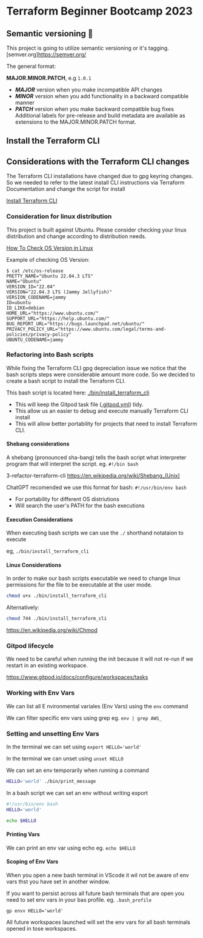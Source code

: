 # Terraform Beginner Bootcamp 2023 


## Semantic versioning :mage:

This project is going to utilize semantic versioning or it's tagging.
[semver.org]https://semver.org/

The general format:

**MAJOR.MINOR.PATCH**, e.g `1.0.1`

- ***MAJOR*** version when you make incompatible API changes
- ***MINOR*** version when you add functionality in a backward compatible manner
- ***PATCH*** version when you make backward compatible bug fixes
Additional labels for pre-release and build metadata are available as extensions to the MAJOR.MINOR.PATCH format.

## Install the Terraform CLI

## Considerations with the Terraform CLI changes

The Terraform CLI installations have changed due to gpg keyring changes. So we needed to refer to the latest install CLI instructions 
via Terraform Documentation and change the script for install

[Install Terraform CLI](https://developer.hashicorp.com/terraform/tutorials/aws-get-started/install-cli)

### Consideration for linux distribution

This project is built against Ubuntu.
Please consider checking your linux distribution and change according to distribution needs.

[How To Check OS Version in Linux ](https://www.cyberciti.biz/faq/how-to-check-os-version-in-linux-command-line/)

Example of checking OS Version:
```
$ cat /etc/os-release
PRETTY_NAME="Ubuntu 22.04.3 LTS"
NAME="Ubuntu"
VERSION_ID="22.04"
VERSION="22.04.3 LTS (Jammy Jellyfish)"
VERSION_CODENAME=jammy
ID=ubuntu
ID_LIKE=debian
HOME_URL="https://www.ubuntu.com/"
SUPPORT_URL="https://help.ubuntu.com/"
BUG_REPORT_URL="https://bugs.launchpad.net/ubuntu/"
PRIVACY_POLICY_URL="https://www.ubuntu.com/legal/terms-and-policies/privacy-policy"
UBUNTU_CODENAME=jammy
```


### Refactoring into Bash scripts

While fixing the Terraform CLI gpg depreciation  issue we notice that the bash scripts steps were considerable amount more code. So we decided to create a bash script to install the Terraform CLI.

This bash script is located here: [./bin/install_terraform_cli](./bin/install_terraform_cli)

- This will keep the Gitpod task file ([.gitpod.yml](.gitpod.yml)) tidy.
- This allow us an easier to debug and execute manually Terraform CLI install 
- This will allow better portability for projects that need to install Terraform CLI.

#### Shebang considerations

A shebang (pronounced sha-bang) tells the bash script what interpreter program that will interpret the script. eg. `#!/bin bash`

3-refactor-terraform-cli
https://en.wikipedia.org/wiki/Shebang_(Unix)

ChatGPT recomended we use this format for bash: `#!/usr/bin/env bash`

- For portability for different OS distriutions
- Will search the user's PATH for the bash executions

#### Execution Considerations
When executing bash scripts we can use the `./` shorthand notataion to execute

eg, `./bin/install_terraform_cli`


#### Linux Considerations

In order to make our bash scripts executable we need to change linux permissions for the file to be executable at the user mode.

```sh
chmod u+x ./bin/install_terraform_cli
```

Alternatively:
```sh
chmod 744 ./bin/install_terraform_cli
```
https://en.wikipedia.org/wiki/Chmod


### Gitpod lifecycle

We need to be careful when running the init because it will not re-run if we restart in an existing workspace.


https://www.gitpod.io/docs/configure/workspaces/tasks

### Working with Env Vars

We can list all E   nvironmental variales (Env Vars) using the `env` command

We can filter specific env vars using grep eg. `env | grep AWS_`

### Setting and unsetting Env Vars
In the terminal we can set using `export HELLO='world'`

In the terminal we can unset using `unset HELLO`

We can set an env temporarily when running a command

```sh
HELLO='world' ./bin/print_message
```

In a bash script we can set an env without writing export

```sh
#!/usr/bin/env bash
HELLO='world'

echo $HELLO
```

#### Printing Vars

We can print an env var using echo eg. `echo $HELLO`

#### Scoping of Env Vars

When you open a new bash terminal in VScode it wil not be aware of env vars thst you have set in another window.

If you want to persist across all future bash terminals that are open you need to set env vars in your bas profile. eg. `.bash_profile`

```
gp envv HELLO='world'
```

All future workspaces launched will set the env vars for all bash terminals opened in tose workspaces.






